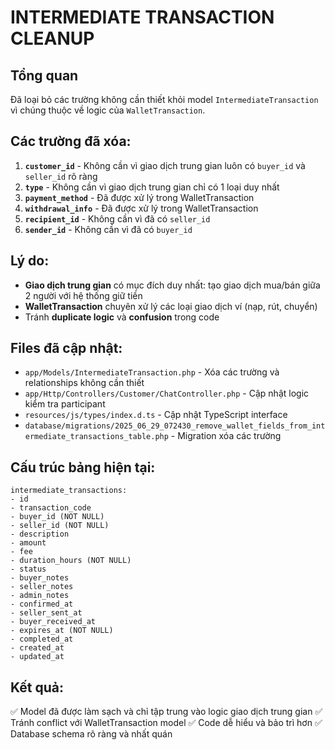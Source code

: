 # INTERMEDIATE TRANSACTION CLEANUP

## Tổng quan
Đã loại bỏ các trường không cần thiết khỏi model `IntermediateTransaction` vì chúng thuộc về logic của `WalletTransaction`.

## Các trường đã xóa:
1. **`customer_id`** - Không cần vì giao dịch trung gian luôn có `buyer_id` và `seller_id` rõ ràng
2. **`type`** - Không cần vì giao dịch trung gian chỉ có 1 loại duy nhất
3. **`payment_method`** - Đã được xử lý trong WalletTransaction
4. **`withdrawal_info`** - Đã được xử lý trong WalletTransaction  
5. **`recipient_id`** - Không cần vì đã có `seller_id`
6. **`sender_id`** - Không cần vì đã có `buyer_id`

## Lý do:
- **Giao dịch trung gian** có mục đích duy nhất: tạo giao dịch mua/bán giữa 2 người với hệ thống giữ tiền
- **WalletTransaction** chuyên xử lý các loại giao dịch ví (nạp, rút, chuyển)
- Tránh **duplicate logic** và **confusion** trong code

## Files đã cập nhật:
- `app/Models/IntermediateTransaction.php` - Xóa các trường và relationships không cần thiết
- `app/Http/Controllers/Customer/ChatController.php` - Cập nhật logic kiểm tra participant
- `resources/js/types/index.d.ts` - Cập nhật TypeScript interface
- `database/migrations/2025_06_29_072430_remove_wallet_fields_from_intermediate_transactions_table.php` - Migration xóa các trường

## Cấu trúc bảng hiện tại:
```
intermediate_transactions:
- id
- transaction_code
- buyer_id (NOT NULL)
- seller_id (NOT NULL)  
- description
- amount
- fee
- duration_hours (NOT NULL)
- status
- buyer_notes
- seller_notes
- admin_notes
- confirmed_at
- seller_sent_at
- buyer_received_at
- expires_at (NOT NULL)
- completed_at
- created_at
- updated_at
```

## Kết quả:
✅ Model đã được làm sạch và chỉ tập trung vào logic giao dịch trung gian
✅ Tránh conflict với WalletTransaction model
✅ Code dễ hiểu và bảo trì hơn
✅ Database schema rõ ràng và nhất quán
